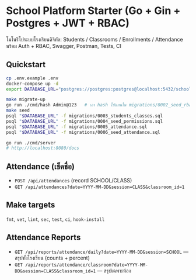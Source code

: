 # School Platform Starter (Go + Gin + Postgres + JWT + RBAC)

โมโนรีโประบบโรงเรียนดิจิทัล: Students / Classrooms / Enrollments / Attendance พร้อม Auth + RBAC, Swagger, Postman, Tests, CI

## Quickstart
```bash
cp .env.example .env
docker-compose up -d
export DATABASE_URL="postgres://postgres:postgres@localhost:5432/school?sslmode=disable"

make migrate-up
go run ./cmd/hash Admin@123   # เอา hash ไปแทนใน migrations/0002_seed_rbac.sql
make seed
psql "$DATABASE_URL" -f migrations/0003_students_classes.sql
psql "$DATABASE_URL" -f migrations/0004_seed_permissions.sql
psql "$DATABASE_URL" -f migrations/0005_attendance.sql
psql "$DATABASE_URL" -f migrations/0006_seed_attendance.sql

go run ./cmd/server
# http://localhost:8080/docs
```

## Attendance (เช็คชื่อ)
- `POST /api/attendances` (record SCHOOL/CLASS)
- `GET /api/attendances?date=YYYY-MM-DD&session=CLASS&classroom_id=1`

## Make targets
`fmt`, `vet`, `lint`, `sec`, `test`, `ci`, `hook-install`


## Attendance Reports
- `GET /api/reports/attendance/daily?date=YYYY-MM-DD&session=SCHOOL` — สรุปทั้งโรงเรียน (counts + percent)
- `GET /api/reports/attendance/classroom?date=YYYY-MM-DD&session=CLASS&classroom_id=1` — สรุปเฉพาะห้อง
